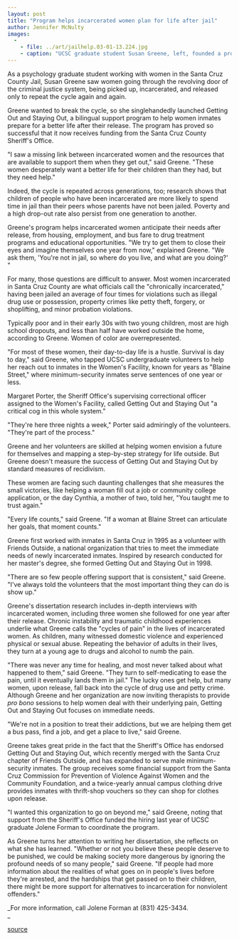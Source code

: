 ```yaml
---
layout: post
title: "Program helps incarcerated women plan for life after jail"
author: Jennifer McNulty
images:
  -
    - file: ../art/jailhelp.03-01-13.224.jpg
    - caption: "UCSC graduate student Susan Greene, left, founded a program to help women inmates prepare for their release. UCSC graduate Jolene Forman, right,coordinates the program. The jail is in the background. Photo: Jennifer McNulty"
---
```


As a psychology graduate student working with women in the Santa Cruz County Jail, Susan Greene saw women going through the revolving door of the criminal justice system, being picked up, incarcerated, and released only to repeat the cycle again and again.

Greene wanted to break the cycle, so she singlehandedly launched Getting Out and Staying Out, a bilingual support program to help women inmates prepare for a better life after their release. The program has proved so successful that it now receives funding from the Santa Cruz County Sheriff's Office.   

"I saw a missing link between incarcerated women and the resources that are available to support them when they get out," said Greene. "These women desperately want a better life for their children than they had, but they need help."  

Indeed, the cycle is repeated across generations, too; research shows that children of people who have been incarcerated are more likely to spend time in jail than their peers whose parents have not been jailed. Poverty and a high drop-out rate also persist from one generation to another.  

Greene's program helps incarcerated women anticipate their needs after release, from housing, employment, and bus fare to drug treatment programs and educational opportunities. "We try to get them to close their eyes and imagine themselves one year from now," explained Greene. "We ask them, 'You're not in jail, so where do you live, and what are you doing?' "  

For many, those questions are difficult to answer. Most women incarcerated in Santa Cruz County are what officials call the "chronically incarcerated," having been jailed an average of four times for violations such as illegal drug use or possession, property crimes like petty theft, forgery, or shoplifting, and minor probation violations.

Typically poor and in their early 30s with two young children, most are high school dropouts, and less than half have worked outside the home, according to Greene. Women of color are overrepresented.   

"For most of these women, their day-to-day life is a hustle. Survival is day to day," said Greene, who tapped UCSC undergraduate volunteers to help her reach out to inmates in the Women's Facility, known for years as "Blaine Street," where minimum-security inmates serve sentences of one year or less.   

Margaret Porter, the Sheriff Office's supervising correctional officer assigned to the Women's Facility, called Getting Out and Staying Out "a critical cog in this whole system."  

"They're here three nights a week," Porter said admiringly of the volunteers. "They're part of the process."  

Greene and her volunteers are skilled at helping women envision a future for themselves and mapping a step-by-step strategy for life outside. But Greene doesn't measure the success of Getting Out and Staying Out by standard measures of recidivism.

These women are facing such daunting challenges that she measures the small victories, like helping a woman fill out a job or community college application, or the day Cynthia, a mother of two, told her, "You taught me to trust again."   

"Every life counts," said Greene. "If a woman at Blaine Street can articulate her goals, that moment counts."  

Greene first worked with inmates in Santa Cruz in 1995 as a volunteer with Friends Outside, a national organization that tries to meet the immediate needs of newly incarcerated inmates. Inspired by research conducted for her master's degree, she formed Getting Out and Staying Out in 1998.   

"There are so few people offering support that is consistent," said Greene. "I've always told the volunteers that the most important thing they can do is show up."  

Greene's dissertation research includes in-depth interviews with incarcerated women, including three women she followed for one year after their release. Chronic instability and traumatic childhood experiences underlie what Greene calls the "cycles of pain" in the lives of incarcerated women. As children, many witnessed domestic violence and experienced physical or sexual abuse. Repeating the behavior of adults in their lives, they turn at a young age to drugs and alcohol to numb the pain.   

"There was never any time for healing, and most never talked about what happened to them," said Greene. "They turn to self-medicating to ease the pain, until it eventually lands them in jail." The lucky ones get help, but many women, upon release, fall back into the cycle of drug use and petty crime. Although Greene and her organization are now inviting therapists to provide _pro bono_ sessions to help women deal with their underlying pain, Getting Out and Staying Out focuses on immediate needs.  

"We're not in a position to treat their addictions, but we are helping them get a bus pass, find a job, and get a place to live," said Greene.   

Greene takes great pride in the fact that the Sheriff's Office has endorsed Getting Out and Staying Out, which recently merged with the Santa Cruz chapter of Friends Outside, and has expanded to serve male minimum-security inmates. The group receives some financial support from the Santa Cruz Commission for Prevention of Violence Against Women and the Community Foundation, and a twice-yearly annual campus clothing drive provides inmates with thrift-shop vouchers so they can shop for clothes upon release.   

"I wanted this organization to go on beyond me," said Greene, noting that support from the Sheriff's Office funded the hiring last year of UCSC graduate Jolene Forman to coordinate the program.   

As Greene turns her attention to writing her dissertation, she reflects on what she has learned. "Whether or not you believe these people deserve to be punished, we could be making society more dangerous by ignoring the profound needs of so many people," said Greene. "If people had more information about the realities of what goes on in people's lives before they're arrested, and the hardships that get passed on to their children, there might be more support for alternatives to incarceration for nonviolent offenders."

_For more information, call Jolene Forman at (831) 425-3434.  
_  

[source](http://www1.ucsc.edu/currents/02-03/01-13/jail.html "Permalink to jail")
